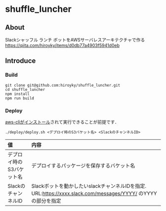 # shuffle_luncher

## About

Slackシャッフル ランチ ボットをAWSサーバレスアーキテクチャで作る
https://qiita.com/hiroyky/items/d0db77a4903f5941d0eb

## Introduce
### Build
```
git clone git@github.com:hiroyky/shuffle_luncher.git
cd shuffle_luncher
npm install
npm run build
```

### Deploy
[aws-cliがインストール](https://docs.aws.amazon.com/ja_jp/streams/latest/dev/kinesis-tutorial-cli-installation.html)されて実行できることが前提です．
```
./deploy/deploy.sh <デプロイ時のS3バケット名> <SlackのチャンネルID>
```

| 値 | 内容 |
|:---|:----|
| デプロイ時のS3バケット名 | デプロイするパッケージを保存するバケット名 |
| SlackのチャンネルID | Slackボットを動かしたいslackチャンネルIDを指定. URL:https://xxxx.slack.com/messages/YYYY/ のYYYYの部分を指定 |
